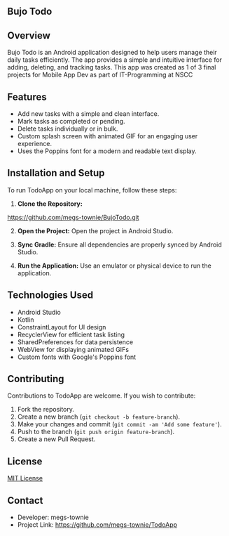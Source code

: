 ## Bujo Todo

## Overview
Bujo Todo is an Android application designed to help users manage their daily tasks efficiently. 
The app provides a simple and intuitive interface for adding, deleting, and tracking tasks.
This app was created as 1 of 3 final projects for Mobile App Dev as part of IT-Programming 
    at NSCC

    
## Features
- Add new tasks with a simple and clean interface.
- Mark tasks as completed or pending.
- Delete tasks individually or in bulk.
- Custom splash screen with animated GIF for an engaging user experience.
- Uses the Poppins font for a modern and readable text display.

## Installation and Setup
To run TodoApp on your local machine, follow these steps:

1. **Clone the Repository:**

https://github.com/megs-townie/BujoTodo.git

2. **Open the Project:**
   Open the project in Android Studio.

3. **Sync Gradle:**
   Ensure all dependencies are properly synced by Android Studio.

4. **Run the Application:**
   Use an emulator or physical device to run the application.

## Technologies Used
- Android Studio
- Kotlin
- ConstraintLayout for UI design
- RecyclerView for efficient task listing
- SharedPreferences for data persistence
- WebView for displaying animated GIFs
- Custom fonts with Google's Poppins font

## Contributing
Contributions to TodoApp are welcome. If you wish to contribute:

1. Fork the repository.
2. Create a new branch (`git checkout -b feature-branch`).
3. Make your changes and commit (`git commit -am 'Add some feature'`).
4. Push to the branch (`git push origin feature-branch`).
5. Create a new Pull Request.

## License
[MIT License](LICENSE.md)

## Contact
- Developer: megs-townie
- Project Link: https://github.com/megs-townie/TodoApp
